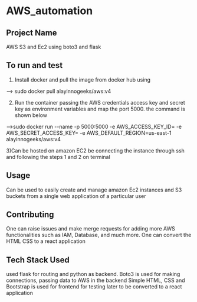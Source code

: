 # AWS_automation

## Project Name 
AWS S3 and Ec2 using boto3 and flask

## To run and test

  1) Install docker and pull the image from docker hub using
  
  --> sudo docker pull alayinnogeeks/aws:v4
 
  2) Run the container passing the AWS credentials access key and secret key as environment variables and map the port 5000. the command is shown below
  
  -->sudo docker run --name <name the container> -p 5000:5000 -e AWS_ACCESS_KEY_ID=<aws access key id from iam> -e AWS_SECRET_ACCESS_KEY=<your secret access key from iam> -e AWS_DEFAULT_REGION=us-east-1 alayinnogeeks/aws:v4
  
  3)Can be hosted on amazon EC2 be connecting the instance through ssh and following the steps 1 and 2 on terminal
  
## Usage
  
  Can be used to easily create and manage amazon Ec2 instances and S3 buckets from a single web application of a particular user
  
## Contributing
  
  One can raise issues and make merge requests for adding more AWS functionalities such as IAM, Database, and much more.
  One can convert the HTML CSS to a react application
  
## Tech Stack Used
  
   used flask for routing and python as backend. 
   Boto3 is used for making connections, passing data to AWS in the backend
   Simple HTML, CSS and Bootstrap is used for frontend for testing later to be converted to a react application
 
  
  
